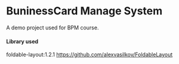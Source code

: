 BuninessCard Manage System
==============

A demo project used for BPM course.


#### Library used ####

foldable-layout:1.2.1
https://github.com/alexvasilkov/FoldableLayout



